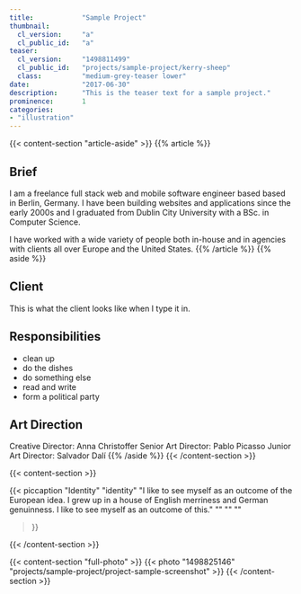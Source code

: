```yaml
---
title:            "Sample Project"
thumbnail:
  cl_version:     "a"
  cl_public_id:   "a"
teaser:
  cl_version:     "1498811499"
  cl_public_id:   "projects/sample-project/kerry-sheep"
  class:          "medium-grey-teaser lower"
date:             "2017-06-30"
description:      "This is the teaser text for a sample project."
prominence:       1
categories:
- "illustration"
---
```


{{< content-section "article-aside" >}}
{{% article %}}
## Brief
I am a freelance full stack web and mobile software engineer based based in Berlin, Germany. I have been building websites and applications since the early 2000s and I graduated from Dublin City University with a BSc. in Computer Science.

I have worked with a wide variety of people both in-house and in agencies with clients all over Europe and the United States.
{{% /article %}}
{{% aside %}}
## Client
This is what the client looks like when I type it in.

## Responsibilities

- clean up
- do the dishes
- do something else
- read and write
- form a political party

## Art Direction
Creative Director: Anna Christoffer
Senior Art Director: Pablo Picasso
Junior Art Director: Salvador Dalí
{{% /aside %}}
{{< /content-section >}}

{{< content-section >}}

{{< piccaption 
  "Identity"
  "identity"
  "I like to see myself as an outcome of the European idea. I grew up in a house of English merriness and German genuinness. I like to see myself as an outcome of this." 
  ""
  ""
  ""
>}}

{{< /content-section >}}

{{< content-section "full-photo" >}}
{{< photo "1498825146" "projects/sample-project/project-sample-screenshot" >}}
{{< /content-section >}}